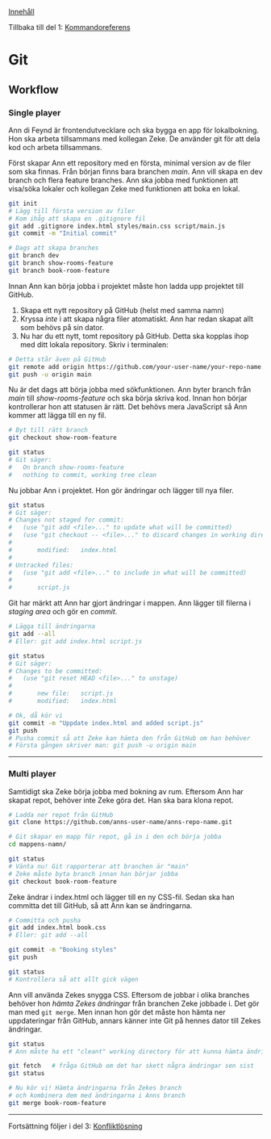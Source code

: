 [Innehåll](../README.md)

Tillbaka till del 1: [Kommandoreferens](git.md)

# Git

## Workflow
### Single player
Ann di Feynd är frontendutvecklare och ska bygga en app för lokalbokning. Hon ska arbeta tillsammans med kollegan Zeke. De använder git för att dela kod och arbeta tillsammans.

Först skapar Ann ett repository med en första, minimal version av de filer som ska finnas. Från början finns bara branchen *main*. Ann vill skapa en dev branch och flera feature branches. Ann ska jobba med funktionen att visa/söka lokaler och kollegan Zeke med funktionen att boka en lokal.

```bash
git init
# Lägg till första version av filer
# Kom ihåg att skapa en .gitignore fil
git add .gitignore index.html styles/main.css script/main.js
git commit -m "Initial commit"

# Dags att skapa branches
git branch dev
git branch show-rooms-feature
git branch book-room-feature
```

Innan Ann kan börja jobba i projektet måste hon ladda upp projektet till GitHub.

1. Skapa ett nytt repository på GitHub (helst med samma namn)
2. Kryssa *inte* i att skapa några filer atomatiskt. Ann har redan skapat allt som behövs på sin dator.
3. Nu har du ett nytt, tomt repository på GitHub. Detta ska kopplas ihop med ditt lokala repository. Skriv i terminalen:

```bash
# Detta står även på GitHub
git remote add origin https://github.com/your-user-name/your-repo-name.git
git push -u origin main
```

Nu är det dags att börja jobba med sökfunktionen. Ann byter branch från *main* till *show-rooms-feature* och ska börja skriva kod. Innan hon börjar kontrollerar hon att statusen är rätt.
 Det behövs mera JavaScript så Ann kommer att lägga till en ny fil.

```bash
# Byt till rätt branch
git checkout show-room-feature

git status
# Git säger:
#   On branch show-rooms-feature
#   nothing to commit, working tree clean
```

Nu jobbar Ann i projektet. Hon gör ändringar och lägger till nya filer.
```bash
git status
# Git säger:
# Changes not staged for commit:
#   (use "git add <file>..." to update what will be committed)
#   (use "git checkout -- <file>..." to discard changes in working directory)
#
#       modified:   index.html
#
# Untracked files:
#   (use "git add <file>..." to include in what will be committed)
#
#       script.js
```

Git har märkt att Ann har gjort ändringar i mappen. Ann lägger till filerna i *staging area* och gör en *commit*.
```bash
# Lägga till ändringarna
git add --all
# Eller: git add index.html script.js

git status
# Git säger:
# Changes to be committed:
#   (use "git reset HEAD <file>..." to unstage)
#
#       new file:   script.js
#       modified:   index.html

# Ok, då kör vi
git commit -m "Uppdate index.html and added script.js"
git push
# Pusha commit så att Zeke kan hämta den från GitHub om han behöver
# Första gången skriver man: git push -u origin main
```
---


### Multi player
Samtidigt ska Zeke börja jobba med bokning av rum. Eftersom Ann har skapat repot, behöver inte Zeke göra det. Han ska bara klona repot.
```bash
# Ladda ner repot från GitHub
git clone https://github.com/anns-user-name/anns-repo-name.git

# Git skapar en mapp för repot, gå in i den och börja jobba
cd mappens-namn/

git status
# Vänta nu! Git rapporterar att branchen är "main"
# Zeke måste byta branch innan han börjar jobba
git checkout book-room-feature
```

Zeke ändrar i index.html och lägger till en ny CSS-fil. Sedan ska han committa det till GitHub, så att Ann kan se ändringarna.

```bash
# Committa och pusha
git add index.html book.css
# Eller: git add --all

git commit -m "Booking styles"
git push

git status
# Kontrollera så att allt gick vägen
```

Ann vill använda Zekes snygga CSS. Eftersom de jobbar i olika branches behöver hon *hämta Zekes ändringar* från branchen Zeke jobbade i. Det gör man med `git merge`. Men innan hon gör det måste hon hämta ner uppdateringar från GitHub, annars känner inte Git på hennes dator till Zekes ändringar.

```bash
git status
# Ann måste ha ett "cleant" working directory för att kunna hämta ändringar

git fetch   # fråga GitHub om det har skett några ändringar sen sist
git status

# Nu kör vi! Hämta ändringarna från Zekes branch
# och kombinera dem med ändringarna i Anns branch
git merge book-room-feature
```

---

Fortsättning följer i del 3: [Konfliktlösning](git-merge.md)
